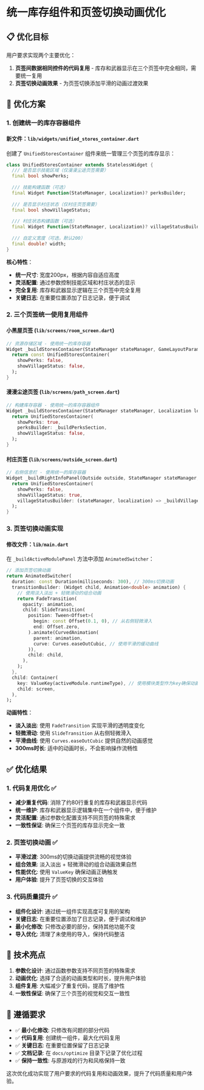 # 统一库存组件和页签切换动画优化

## 📋 优化目标

用户要求实现两个主要优化：
1. **页签间数据相同控件的代码复用** - 库存和武器显示在三个页签中完全相同，需要统一复用
2. **页签切换动画效果** - 为页签切换添加平滑的动画过渡效果

## 🎯 优化方案

### 1. 创建统一的库存容器组件

#### 新文件：`lib/widgets/unified_stores_container.dart`

创建了 `UnifiedStoresContainer` 组件来统一管理三个页签的库存显示：

```dart
class UnifiedStoresContainer extends StatelessWidget {
  /// 是否显示技能区域（仅漫漫尘途页签需要）
  final bool showPerks;
  
  /// 技能构建函数（可选）
  final Widget Function(StateManager, Localization)? perksBuilder;
  
  /// 是否显示村庄状态（仅村庄页签需要）
  final bool showVillageStatus;
  
  /// 村庄状态构建函数（可选）
  final Widget Function(StateManager, Localization)? villageStatusBuilder;
  
  /// 自定义宽度（可选，默认200）
  final double? width;
}
```

**核心特性**：
- **统一尺寸**: 宽度200px，根据内容自适应高度
- **灵活配置**: 通过参数控制技能区域和村庄状态的显示
- **完全复用**: 库存和武器显示逻辑在三个页签中完全复用
- **关键日志**: 在重要位置添加了日志记录，便于调试

### 2. 三个页签统一使用复用组件

#### 小黑屋页签 (`lib/screens/room_screen.dart`)
```dart
// 资源存储区域 - 使用统一的库存容器
Widget _buildStoresContainer(StateManager stateManager, GameLayoutParams layoutParams) {
  return const UnifiedStoresContainer(
    showPerks: false,
    showVillageStatus: false,
  );
}
```

#### 漫漫尘途页签 (`lib/screens/path_screen.dart`)
```dart
// 构建库存容器 - 使用统一的库存容器组件
Widget _buildStoresContainer(StateManager stateManager, Localization localization) {
  return UnifiedStoresContainer(
    showPerks: true,
    perksBuilder: _buildPerksSection,
    showVillageStatus: false,
  );
}
```

#### 村庄页签 (`lib/screens/outside_screen.dart`)
```dart
// 右侧信息栏 - 使用统一的库存容器
Widget _buildRightInfoPanel(Outside outside, StateManager stateManager, GameLayoutParams layoutParams) {
  return UnifiedStoresContainer(
    showPerks: false,
    showVillageStatus: true,
    villageStatusBuilder: (stateManager, localization) => _buildVillageStatus(outside, stateManager, layoutParams),
  );
}
```

### 3. 页签切换动画实现

#### 修改文件：`lib/main.dart`

在 `_buildActiveModulePanel` 方法中添加 `AnimatedSwitcher`：

```dart
// 添加页签切换动画
return AnimatedSwitcher(
  duration: const Duration(milliseconds: 300), // 300ms切换动画
  transitionBuilder: (Widget child, Animation<double> animation) {
    // 使用淡入淡出 + 轻微滑动的组合动画
    return FadeTransition(
      opacity: animation,
      child: SlideTransition(
        position: Tween<Offset>(
          begin: const Offset(0.1, 0), // 从右侧轻微滑入
          end: Offset.zero,
        ).animate(CurvedAnimation(
          parent: animation,
          curve: Curves.easeOutCubic, // 使用平滑的缓动曲线
        )),
        child: child,
      ),
    );
  },
  child: Container(
    key: ValueKey(activeModule.runtimeType), // 使用模块类型作为key确保动画触发
    child: screen,
  ),
);
```

**动画特性**：
- **淡入淡出**: 使用 `FadeTransition` 实现平滑的透明度变化
- **轻微滑动**: 使用 `SlideTransition` 从右侧轻微滑入
- **平滑曲线**: 使用 `Curves.easeOutCubic` 提供自然的动画感觉
- **300ms时长**: 适中的动画时长，不会影响操作流畅性

## ✅ 优化结果

### 1. 代码复用优化 ✅
- **减少重复代码**: 消除了约80行重复的库存和武器显示代码
- **统一维护**: 库存和武器显示逻辑集中在一个组件中，便于维护
- **灵活配置**: 通过参数化配置支持不同页签的特殊需求
- **一致性保证**: 确保三个页签的库存显示完全一致

### 2. 页签切换动画 ✅
- **平滑过渡**: 300ms的切换动画提供流畅的视觉体验
- **组合效果**: 淡入淡出 + 轻微滑动的组合动画效果自然
- **性能优化**: 使用 `ValueKey` 确保动画正确触发
- **用户体验**: 提升了页签切换的交互体验

### 3. 代码质量提升 ✅
- **组件化设计**: 通过统一组件实现高度可复用的架构
- **关键日志**: 在重要位置添加了日志记录，便于调试和维护
- **最小化修改**: 只修改必要的部分，保持其他功能不变
- **导入优化**: 清理了未使用的导入，保持代码整洁

## 🎯 技术亮点

1. **参数化设计**: 通过函数参数支持不同页签的特殊需求
2. **动画优化**: 选择了合适的动画类型和时长，提升用户体验
3. **组件复用**: 大幅减少了重复代码，提高了维护性
4. **一致性保证**: 确保了三个页签的视觉和交互一致性

## 📝 遵循要求

- ✅ **最小化修改**: 只修改有问题的部分代码
- ✅ **代码复用**: 创建统一组件，最大化代码复用
- ✅ **关键日志**: 在重要位置保留了日志记录
- ✅ **文档记录**: 在 `docs/optimize` 目录下记录了优化过程
- ✅ **保持一致性**: 与原游戏的行为和风格保持一致

这次优化成功实现了用户要求的代码复用和动画效果，提升了代码质量和用户体验。
